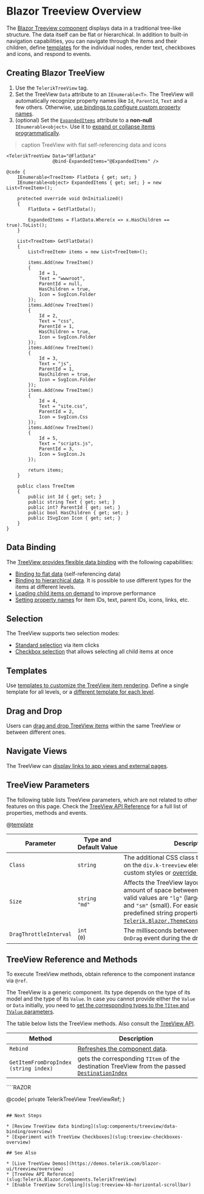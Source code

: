 
# Blazor Treeview Overview

The <a href="https://www.telerik.com/blazor-ui/treeview" target="_blank">Blazor Treeview component</a> displays data in a traditional tree-like structure. The data itself can be flat or hierarchical. In addition to built-in navigation capabilities, you can navigate through the items and their children, define [templates](slug:components/treeview/templates) for the individual nodes, render text, checkboxes and icons, and respond to events.

## Creating Blazor TreeView

1. Use the `TelerikTreeView` tag.
1. Set the TreeView `Data` attribute to an `IEnumerable<T>`. The TreeView will automatically recognize property names like `Id`, `ParentId`, `Text` and a few others. Otherwise, [use bindings to configure custom property names](slug:components/treeview/data-binding/overview#treeview-bindings).
1. (optional) Set the [`ExpandedItems`](slug:treeview-expand-items) attribute to a **non-null** `IEnumerable<object>`. Use it to [expand or collapse items programmatically](slug:treeview-expand-items#programmatically-expand-and-collapse-items).

>caption TreeView with flat self-referencing data and icons

````RAZOR
<TelerikTreeView Data="@FlatData"
                 @bind-ExpandedItems="@ExpandedItems" />

@code {
    IEnumerable<TreeItem> FlatData { get; set; }
    IEnumerable<object> ExpandedItems { get; set; } = new List<TreeItem>();

    protected override void OnInitialized()
    {
        FlatData = GetFlatData();

        ExpandedItems = FlatData.Where(x => x.HasChildren == true).ToList();
    }

    List<TreeItem> GetFlatData()
    {
        List<TreeItem> items = new List<TreeItem>();

        items.Add(new TreeItem()
        {
            Id = 1,
            Text = "wwwroot",
            ParentId = null,
            HasChildren = true,
            Icon = SvgIcon.Folder
        });
        items.Add(new TreeItem()
        {
            Id = 2,
            Text = "css",
            ParentId = 1,
            HasChildren = true,
            Icon = SvgIcon.Folder
        });
        items.Add(new TreeItem()
        {
            Id = 3,
            Text = "js",
            ParentId = 1,
            HasChildren = true,
            Icon = SvgIcon.Folder
        });
        items.Add(new TreeItem()
        {
            Id = 4,
            Text = "site.css",
            ParentId = 2,
            Icon = SvgIcon.Css
        });
        items.Add(new TreeItem()
        {
            Id = 5,
            Text = "scripts.js",
            ParentId = 3,
            Icon = SvgIcon.Js
        });

        return items;
    }

    public class TreeItem
    {
        public int Id { get; set; }
        public string Text { get; set; }
        public int? ParentId { get; set; }
        public bool HasChildren { get; set; }
        public ISvgIcon Icon { get; set; }
    }
}
````

## Data Binding

The [TreeView provides flexible data binding](slug:components/treeview/data-binding/overview) with the following capabilities:

* [Binding to flat data](slug:components/treeview/data-binding/flat-data) (self-referencing data)
* [Binding to hierarchical data](slug:components/treeview/data-binding/hierarchical-data). It is possible to use different types for the items at different levels.
* [Loading child items on demand](slug:components/treeview/data-binding/load-on-demand) to improve performance
* [Setting property names](slug:components/treeview/data-binding/overview#treeview-bindings) for item IDs, text, parent IDs, icons, links, etc.

## Selection

The TreeView supports two selection modes:

* [Standard selection](slug:treeview-selection-overview) via item clicks
* [Checkbox selection](slug:treeview-checkboxes-overview) that allows selecting all child items at once

## Templates

Use [templates to customize the TreeView item rendering](slug:components/treeview/templates). Define a single template for all levels, or a [different template for each level](slug:components/treeview/templates#different-templates-for-different-node-levels).

## Drag and Drop

Users can [drag and drop TreeView items](slug:treeview-drag-drop-overview) within the same TreeView or between different ones.

## Navigate Views

The TreeView can [display links to app views and external pages](slug:treeview-navigation).

## TreeView Parameters

The following table lists TreeView parameters, which are not related to other features on this page. Check the [TreeView API Reference](slug:Telerik.Blazor.Components.TelerikTreeView) for a full list of properties, methods and events.

@[template](/_contentTemplates/common/parameters-table-styles.md#table-layout)

| Parameter | Type and Default&nbsp;Value | Description |
| --- | --- | --- |
| `Class` | `string` | The additional CSS class that will be rendered on the `div.k-treeview` element. Use it to apply custom styles or [override the theme](slug:themes-override). |
| `Size` | `string` <br /> `"md"` | Affects the TreeView layout, for example the amount of space between items. The possible valid values are `"lg"` (large), `"md"` (medium) and `"sm"` (small). For easier setting, use the predefined string properties in class [`Telerik.Blazor.ThemeConstants.TreeView.Size`](slug:Telerik.Blazor.ThemeConstants.TreeView.Size). |
| `DragThrottleInterval` | `int` <br /> (`0`) | The milliseconds between each firing of the `OnDrag` event during the dragging operations. |

## TreeView Reference and Methods

To execute TreeView methods, obtain reference to the component instance via `@ref`.

The TreeView is a generic component. Its type depends on the type of its model and the type of its `Value`. In case you cannot provide either the `Value` or `Data` initially, you need to [set the corresponding types to the `TItem` and `TValue` parameters](slug:common-features-data-binding-overview#component-type).

The table below lists the TreeView methods. Also consult the [TreeView API](slug:Telerik.Blazor.Components.TelerikTreeView).

| Method | Description |
| --- | --- |
| `Rebind` | [Refreshes the component data](slug:treeview-refresh-data#rebind-method). |
| `GetItemFromDropIndex` <br /> `(string index)` | gets the corresponding `TItem` of the destination TreeView from the passed [`DestinationIndex`](slug:grid-drag-drop-overview#event-arguments) |

<div class="skip-repl"></div>
````RAZOR
<TelerikTreeView @ref="@TreeViewRef" .../>

@code{
    private TelerikTreeView TreeViewRef;
}
````

## Next Steps

* [Review TreeView data binding](slug:components/treeview/data-binding/overview)
* [Experiment with TreeView Checkboxes](slug:treeview-checkboxes-overview)

## See Also

* [Live TreeView Demos](https://demos.telerik.com/blazor-ui/treeview/overview)
* [TreeVew API Reference](slug:Telerik.Blazor.Components.TelerikTreeView)
* [Enable TreeView Scrolling](slug:treeview-kb-horizontal-scrollbar)
